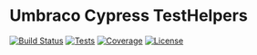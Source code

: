 # Umbraco Cypress TestHelpers

[![Build Status](https://bergmania.visualstudio.com/Umbraco-Cypress-TestHelpers/_apis/build/status/Release?branchName=dev)](https://bergmania.visualstudio.com/Umbraco-Cypress-TestHelpers/_build/latest?definitionId=6&branchName=dev)
[![Tests](https://img.shields.io/azure-devops/tests/bergmania/Umbraco-Cypress-TestHelpers/5/dev)](https://img.shields.io/azure-devops/tests/bergmania/Umbraco-Cypress-TestHelpers/5/dev)
[![Coverage](https://img.shields.io/azure-devops/coverage/bergmania/Umbraco-Cypress-TestHelpers/5/dev)](https://img.shields.io/azure-devops/coverage/bergmania/Umbraco-Cypress-TestHelpers/5/dev)
[![License](https://img.shields.io/github/license/bergmania/umbraco-cypress-testhelpers)](https://img.shields.io/github/license/bergmania/umbraco-cypress-testhelpers)

